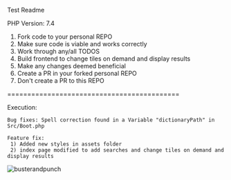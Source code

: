Test Readme

PHP Version: 7.4

1. Fork code to your personal REPO
2. Make sure code is viable and works correctly
3. Work through any/all TODOS
4. Build frontend to change tiles on demand and display results
5. Make any changes deemed beneficial
6. Create a PR in your forked personal REPO
7. Don't create a PR to this REPO

===========================================

Execution:
    
    Bug fixes: Spell correction found in a Variable "dictionaryPath" in Src/Boot.php
    
    Feature fix: 
     1) Added new styles in assets folder
     2) index page modified to add searches and change tiles on demand and display results
     
    
![busterandpunch](https://user-images.githubusercontent.com/63558378/133441998-7afa292b-620a-49ed-85e4-e5579b936fbb.PNG)
